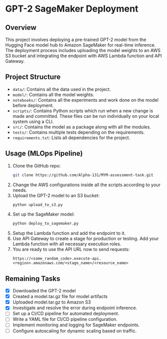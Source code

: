 # GPT-2 SageMaker Deployment

## Overview

This project involves deploying a pre-trained GPT-2 model from the Hugging Face model hub to Amazon SageMaker for real-time inference. The deployment process includes uploading the model weights to an AWS S3 bucket and integrating the endpoint with AWS Lambda function and API Gateway.

## Project Structure

- `data/`: Contains all the data used in the project.
- `model/`: Contains all the model weights.
- `notebooks/`: Contains all the experiments and work done on the model before deployment.
- `scripts/`: Contains Python scripts which run when a new change is made and committed. These files can be run individually on your local system using a CLI.
- `src/`: Contains the model as a package along with all the modules.
- `tests/`: Contains multiple tests depending on the requirements.
- `requirements.txt`: Lists all dependencies for the project.

## Usage (MLOps Pipeline)

1. Clone the GitHub repo:
    ```bash
    git clone https://github.com/Alpha-131/MYM-assessment-task.git
    ```
2. Change the AWS configurations inside all the scripts according to your needs.
3. Upload the GPT-2 model to an S3 bucket:
    ```bash
    python upload_to_s3.py
    ```
4. Set up the SageMaker model:
    ```bash
    python deploy_to_sagemaker.py
    ```
5. Setup the Lambda function and add the endpoint to it.
6. Use API Gateway to create a stage for production or testing. Add your Lambda function with all necessary execution roles.
7. You are ready to use the API URL now to send requests:
    ```
    https://<some_random_code>.execute-api.<region>.amazonaws.com/<stage_name>/<resource_name>
    ```

## Remaining Tasks
- [X] Downloaded the GPT-2 model
- [X] Created a model.tar.gz file for model artifacts
- [X] Uploaded model.tar.gz to Amazon S3
- [X] Investigate and resolve the error during endpoint inference.
- [ ] Set up a CI/CD pipeline for automated deployment.
- [ ] Write a YAML file for CI/CD pipeline configuration.
- [ ] Implement monitoring and logging for SageMaker endpoints.
- [ ] Configure autoscaling for dynamic scaling based on traffic.
